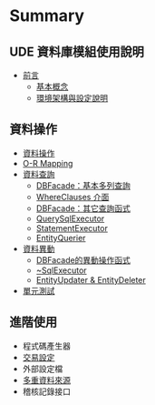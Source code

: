 # Summary

## UDE 資料庫模組使用說明

* [前言](README.md)
  * [基本概念](shi-yong-shuo-ming/shi-yong-shuo-ming/ji-ben-gai-nian.md)
  * [環境架構與設定說明](shi-yong-shuo-ming/shi-yong-shuo-ming/huan-jing-jia-gou-yu-she-ding-shuo-ming.md)

## 資料操作

* [資料操作](zi-liao-cao-zuo/zi-liao-cha-xun/dbrowmap.md)
* [O-R Mapping](zi-liao-cao-zuo/o-r-mapping.md)
* [資料查詢](zi-liao-cao-zuo/zi-liao-cha-xun.md)
  * [DBFacade：基本多列查詢](zi-liao-cao-zuo/zi-liao-cha-xun/dbfacade.md)
  * [WhereClauses 介面](zi-liao-cao-zuo/zi-liao-cha-xun/wherebuilder.md)
  * [DBFacade：其它查詢函式](zi-liao-cao-zuo/zi-liao-cha-xun/dbfacadeff1a-qi-ta-cha-xun-han-shi.md)
  * [QuerySqlExecutor](zi-liao-cao-zuo/zi-liao-cha-xun/simplequeryexecutor.md)
  * [StatementExecutor](zi-liao-cao-zuo/zi-liao-cha-xun/statementexecutor.md)
  * [EntityQuerier](zi-liao-cao-zuo/zi-liao-cha-xun/entityquerier.md)
* [資料異動](zi-liao-cao-zuo/zi-liao-yi-dong.md)
  * [DBFacade的異動操作函式](zi-liao-cao-zuo/zi-liao-yi-dong/dbfacadede-yi-dong-cao-zuo-han-shi.md)
  * [~SqlExecutor  ](zi-liao-cao-zuo/zi-liao-yi-dong/~sqlexecutor.md)
  * [EntityUpdater & EntityDeleter](zi-liao-cao-zuo/zi-liao-yi-dong/entityupdater-and-entitydeleter.md)
* [單元測試](zi-liao-cao-zuo/zi-liao-cha-xun/dan-yuan-ce-shi.md)

## 進階使用

* 程式碼產生器
* [交易設定](jin-jie-shi-yong/jiao-yi.md)
* 外部設定檔
* [多重資料來源](jin-jie-shi-yong/duo-zhong-zi-liao-lai-yuan.md)
* 稽核記錄接口

